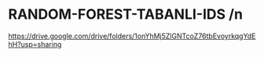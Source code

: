 # RANDOM-FOREST-TABANLI-IDS /n
https://drive.google.com/drive/folders/1onYhMj5ZlGNTcoZ76tbEvoyrkqgYdEhH?usp=sharing
